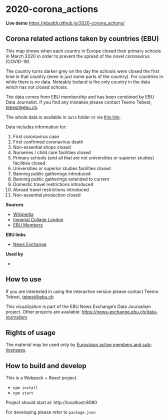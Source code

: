 # 2020-corona_actions

**Live demo** https://ebuddj.github.io/2020-corona_actions/

## Corona related actions taken by countries (EBU)

This map shows when each country in Europe closed their primary schools in March 2020 in order to prevent the spread of the novel coronavirus (COVID-19).

The country turns darker grey on the day the schools were closed the first time in that country (even in just some parts of the country). For countries in white there is no data. Noteably Iceland is the only country in the data which has not closed schools. 

The data comes from EBU membership and has been combined by EBU Data Journalist. If you find any mistakes please contact Teemo Tebest, tebest@ebu.ch.

The whole data is available in `data` folder or via [this link](https://docs.google.com/spreadsheets/d/1Tt83x8vIMeZwYzsYJlxzz7hqfi3gTSpyaz1bB1olwCw/edit#gid=0).

Data includes information for:

1. First coronavirus case
2. First confirmed coronavirus death
3. Non-essential shops closed
4. Nurseries / child care facilities closed
5. Primary schools (and all that are not universities or superior studies) facilities closed
6. Universities or superior studies facilities closed
7. Banning public gatherings introduced
8. Banning public gatherings extended to current
9. Domestic travel restrictions introduced
10. Abroad travel restrictions introduced
11. Non-essential production closed

**Sources**
* [Wikipedia](https://en.wikipedia.org/wiki/Timeline_of_the_COVID-19_pandemic_in_the_United_Kingdom)
* [Imperial Collage London](https://mrc-ide.github.io/covid19estimates/)
* [EBU Members](http://ebu.ch/members)

**EBU links**
* [News Exchange](https://news-exchange.ebu.ch/item_detail/9cba415518f3b63fbe6c17b5aeb13d0b/2020_21023570)

**Used by**
* []()

## How to use

If you are interested in using the interactive version please contact Teemo Tebest, tebest@ebu.ch

This visualization is part of the EBU News Exchange’s Data Journalism project. Other projects are available: https://news-exchange.ebu.ch/data-journalism

## Rights of usage

The material may be used only by [Eurovision active members and sub-licensees](https://www.ebu.ch/eurovision-news/members-and-sublicensees).

## How to build and develop

This is a Webpack + React project.

* `npm install`
* `npm start`

Project should start at: http://localhost:8080

For developing please refer to `package.json`
